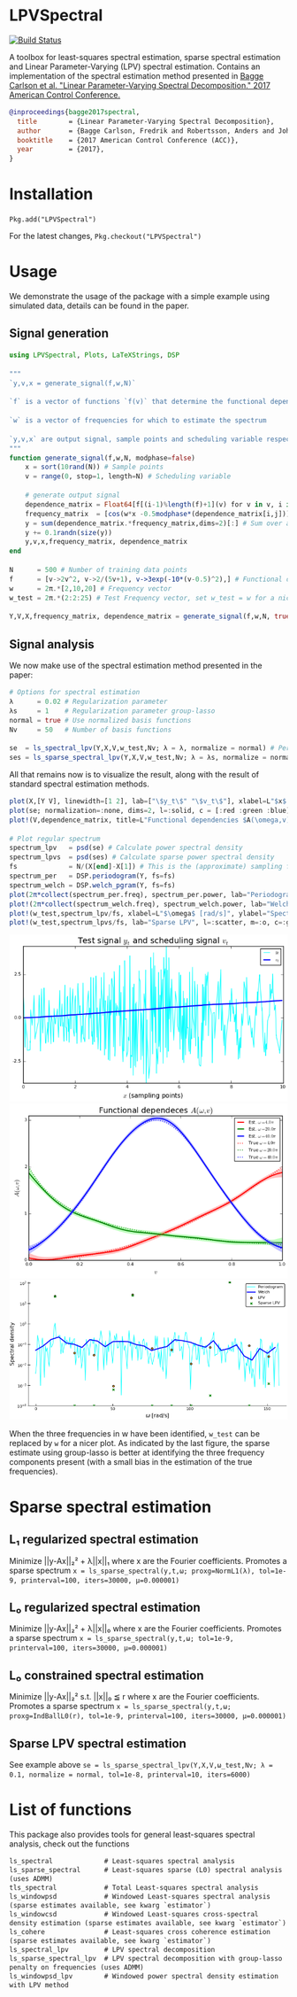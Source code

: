 # LPVSpectral
[![Build Status](https://travis-ci.org/baggepinnen/LPVSpectral.jl.svg?branch=master)](https://travis-ci.org/baggepinnen/LPVSpectral.jl)

A toolbox for least-squares spectral estimation, sparse spectral estimation and Linear Parameter-Varying (LPV) spectral estimation. Contains an implementation of the spectral estimation method presented in
[Bagge Carlson et al. "Linear Parameter-Varying Spectral Decomposition." 2017 American Control Conference.](http://lup.lub.lu.se/record/ac32368e-e199-44ff-b76a-36668ac7d595)
```bibtex
@inproceedings{bagge2017spectral,
  title        = {Linear Parameter-Varying Spectral Decomposition},
  author       = {Bagge Carlson, Fredrik and Robertsson, Anders and Johansson, Rolf},
  booktitle    = {2017 American Control Conference (ACC)},
  year         = {2017},
}
```

# Installation
`Pkg.add("LPVSpectral")`

For the latest changes, `Pkg.checkout("LPVSpectral")`

# Usage
We demonstrate the usage of the package with a simple example using simulated data, details can be found in the paper.

## Signal generation
```julia
using LPVSpectral, Plots, LaTeXStrings, DSP

"""
`y,v,x = generate_signal(f,w,N)`

`f` is a vector of functions `f(v)` that determine the functional dependence of the spectrum upon the velocity, one function for each frequency in `w`  both the amplitude and the phase are determined from these functions

`w` is a vector of frequencies for which to estimate the spectrum

`y,v,x` are output signal, sample points and scheduling variable respectively
"""
function generate_signal(f,w,N, modphase=false)
    x = sort(10rand(N)) # Sample points
    v = range(0, stop=1, length=N) # Scheduling variable

    # generate output signal
    dependence_matrix = Float64[f[(i-1)%length(f)+1](v) for v in v, i in eachindex(w)] # N x nw
    frequency_matrix  = [cos(w*x -0.5modphase*(dependence_matrix[i,j])) for (i,x) in enumerate(x), (j,w) in enumerate(w)] # N x nw
    y = sum(dependence_matrix.*frequency_matrix,dims=2)[:] # Sum over all frequencies
    y += 0.1randn(size(y))
    y,v,x,frequency_matrix, dependence_matrix
end

N      = 500 # Number of training data points
f      = [v->2v^2, v->2/(5v+1), v->3exp(-10*(v-0.5)^2),] # Functional dependences on the scheduling variable
w      = 2π.*[2,10,20] # Frequency vector
w_test = 2π.*(2:2:25) # Test Frequency vector, set w_test = w for a nice function visualization

Y,V,X,frequency_matrix, dependence_matrix = generate_signal(f,w,N, true)
```

## Signal analysis
We now make use of the spectral estimation method presented in the paper:
```julia
# Options for spectral estimation
λ      = 0.02 # Regularization parameter
λs     = 1    # Regularization parameter group-lasso
normal = true # Use normalized basis functions
Nv     = 50   # Number of basis functions

se  = ls_spectral_lpv(Y,X,V,w_test,Nv; λ = λ, normalize = normal) # Perform LPV spectral estimation
ses = ls_sparse_spectral_lpv(Y,X,V,w_test,Nv; λ = λs, normalize = normal, tol=1e-8, printerval=100, iters=6000) # Same as above but with a group-lasso penalty on frequencies, promoting a solution with a sparse set of frequencies. Can be used to identify a sparse spectrum, i.e. to find w among w_test.
```

All that remains now is to visualize the result, along with the result of standard spectral estimation methods.

```julia
plot(X,[Y V], linewidth=[1 2], lab=["\$y_t\$" "\$v_t\$"], xlabel=L"$x$ (sampling points)", title=L"Test signal $y_t$ and scheduling signal $v_t$", legend=true, xlims=(0,10), grid=false, c=[:cyan :blue])
plot(se; normalization=:none, dims=2, l=:solid, c = [:red :green :blue], fillalpha=0.5, nMC = 5000, fillcolor=[RGBA(1,.5,.5,.5) RGBA(.5,1,.5,.5) RGBA(.5,.5,1,.5)], linewidth=2, bounds=true, lab=reshape(["Est. \$\\omega = $(round(w/π))\\pi \$" for w in w_test],1,:), phase = false)
plot!(V,dependence_matrix, title=L"Functional dependencies $A(\omega,v)$", xlabel=L"$v$", ylabel=L"$A(\omega,v)$", c = [:red :green :blue], l=:dot, linewidth=2,lab=reshape(["True \$\\omega = $(round(w/π))\\pi\$" for w in w],1,:), grid=false)

# Plot regular spectrum
spectrum_lpv   = psd(se) # Calculate power spectral density
spectrum_lpvs  = psd(ses) # Calculate sparse power spectral density
fs             = N/(X[end]-X[1]) # This is the (approximate) sampling freqency of the generated signal
spectrum_per   = DSP.periodogram(Y, fs=fs)
spectrum_welch = DSP.welch_pgram(Y, fs=fs)
plot(2π*collect(spectrum_per.freq), spectrum_per.power, lab="Periodogram", l=:path, m=:none, yscale=:log10, c=:cyan)
plot!(2π*collect(spectrum_welch.freq), spectrum_welch.power, lab="Welch", l=:path, m=:none, yscale=:log10, linewidth=2, c=:blue)
plot!(w_test,spectrum_lpv/fs, xlabel=L"$\omega$ [rad/s]", ylabel="Spectral density", ylims=(-Inf,Inf), grid=false, lab="LPV", l=:scatter, m=:o, yscale=:log10, c=:orange)
plot!(w_test,spectrum_lpvs/fs, lab="Sparse LPV", l=:scatter, m=:o, c=:green)
```

![window](figs/gen_sig.png)
![window](figs/func_est.png)
![window](figs/spectrum.png)

When the three frequencies in w have been identified, `w_test` can be replaced by `w` for a nicer plot. As indicated by the last figure, the sparse estimate using group-lasso is better at identifying the three frequency components present (with a small bias in the estimation of the true frequencies).

# Sparse spectral estimation
## L₁ regularized spectral estimation
Minimize ||y-Ax||₂² + λ||x||₁ where x are the Fourier coefficients. Promotes a sparse spectrum
`x = ls_sparse_spectral(y,t,ω; proxg=NormL1(λ), tol=1e-9, printerval=100, iters=30000, μ=0.000001)`

## L₀ regularized spectral estimation
Minimize ||y-Ax||₂² + λ||x||₀ where x are the Fourier coefficients. Promotes a sparse spectrum
`x = ls_sparse_spectral(y,t,ω; tol=1e-9, printerval=100, iters=30000, μ=0.000001)`

## L₀ constrained spectral estimation
Minimize ||y-Ax||₂² s.t. ||x||₀ ≦ r where x are the Fourier coefficients. Promotes a sparse spectrum
`x = ls_sparse_spectral(y,t,ω; proxg=IndBallL0(r), tol=1e-9, printerval=100, iters=30000, μ=0.000001)`

## Sparse LPV spectral estimation
See example above
`se = ls_sparse_spectral_lpv(Y,X,V,ω_test,Nv; λ = 0.1, normalize = normal, tol=1e-8, printerval=10, iters=6000)`

# List of functions

This package also provides tools for general least-squares spectral analysis, check out the functions
```
ls_spectral             # Least-squares spectral analysis
ls_sparse_spectral      # Least-squares sparse (L0) spectral analysis (uses ADMM)
tls_spectral            # Total Least-squares spectral analysis
ls_windowpsd            # Windowed Least-squares spectral analysis (sparse estimates available, see kwarg `estimator`)
ls_windowcsd            # Windowed Least-squares cross-spectral density estimation (sparse estimates available, see kwarg `estimator`)
ls_cohere               # Least-squares cross coherence estimation (sparse estimates available, see kwarg `estimator`)
ls_spectral_lpv         # LPV spectral decomposition
ls_sparse_spectral_lpv  # LPV spectral decomposition with group-lasso penalty on frequencies (uses ADMM)
ls_windowpsd_lpv        # Windowed power spectral density estimation with LPV method
```
